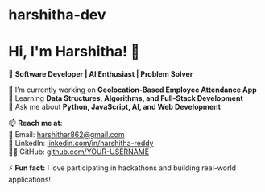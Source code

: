 # harshitha-dev
# Hi, I'm Harshitha! 👋  
🚀 **Software Developer | AI Enthusiast | Problem Solver**  

🔭 I’m currently working on **Geolocation-Based Employee Attendance App**  
🌱 Learning **Data Structures, Algorithms, and Full-Stack Development**  
💬 Ask me about **Python, JavaScript, AI, and Web Development**  

📫 **Reach me at:**  
📧 Email: harshithar862@gmail.com  
💼 LinkedIn: [linkedin.com/in/harshitha-reddy](https://linkedin.com)  
👨‍💻 GitHub: [github.com/YOUR-USERNAME](https://github.com/harshitha-dev)  

⚡ **Fun fact:** I love participating in hackathons and building real-world applications!  

